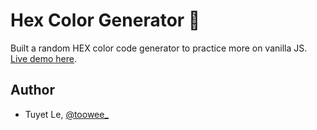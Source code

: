 # Hex Color Generator :art:

Built a random HEX color code generator to practice more on vanilla JS. [Live demo here](https://toowee-le.github.io/hex-color-generator/). 

## Author
* Tuyet Le, [@toowee_](https://twitter.com/toowee_)